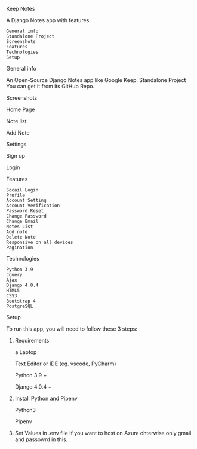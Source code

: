 Keep Notes

A Django Notes app with features.

    General info
    Standalone Project
    Screenshots
    Features
    Technologies
    Setup

General info

An Open-Source Django Notes app like Google Keep.
Standalone Project
You can get it from its GitHub Repo.

Screenshots

Home Page



Note list


Add Note


Settings


Sign up


Login


Features

    Socail Login
    Profile
    Account Setting
    Account Verification
    Password Reset
    Change Password
    Change Email
    Notes List
    Add note
    Delete Note
    Responsive on all devices
    Pagination

Technologies

    Python 3.9
    Jquery
    Ajax
    Django 4.0.4
    HTML5
    CSS3
    Bootstrap 4
    PostgreSQL

Setup

To run this app, you will need to follow these 3 steps:
1. Requirements

    a Laptop

    Text Editor or IDE (eg. vscode, PyCharm)

    Python 3.9 +

    Django 4.0.4 +

2. Install Python and Pipenv

    Python3

    Pipenv

3. Set Values in .env file If you want to host on Azure ohterwise only gmail and passowrd in this.      
